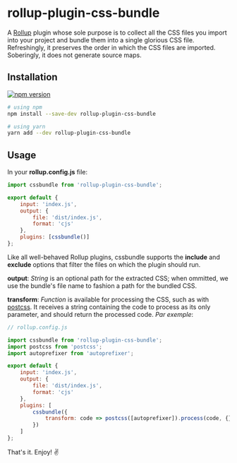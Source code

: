 # rollup-plugin-css-bundle

A [Rollup](https://github.com/rollup/rollup) plugin whose sole purpose is to collect all the CSS files you import into your project and bundle them into a single glorious CSS file. Refreshingly, it preserves the order in which the CSS files are imported. Soberingly, it does not generate source maps.

## Installation

<a href="https://www.npmjs.org/package/rollup-plugin-css-bundle"><img src="https://img.shields.io/npm/v/rollup-plugin-css-bundle.svg?style=flat" alt="npm version"></a>

```bash
# using npm
npm install --save-dev rollup-plugin-css-bundle

# using yarn
yarn add --dev rollup-plugin-css-bundle
```

## Usage

In your **rollup.config.js** file:

```js
import cssbundle from 'rollup-plugin-css-bundle';

export default {
	input: 'index.js',
	output: {
		file: 'dist/index.js',
		format: 'cjs'
	},
	plugins: [cssbundle()]
};
```

Like all well-behaved Rollup plugins, cssbundle supports the **include** and **exclude** options that filter the files on which the plugin should run.

**output**: _String_ is an optional path for the extracted CSS; when ommitted, we use the bundle's file name to fashion a path for the bundled CSS.

**transform**: _Function_ is available for processing the CSS, such as with [postcss](https://github.com/postcss/postcss). It receives a string containing the code to process as its only parameter, and should return the processed code. _Par exemple_:

```js
// rollup.config.js

import cssbundle from 'rollup-plugin-css-bundle';
import postcss from 'postcss';
import autoprefixer from 'autoprefixer';

export default {
	input: 'index.js',
	output: {
		file: 'dist/index.js',
		format: 'cjs'
	},
	plugins: [
		cssbundle({
			transform: code => postcss([autoprefixer]).process(code, {})
		})
	]
};
```

That's it. Enjoy! ✌️
